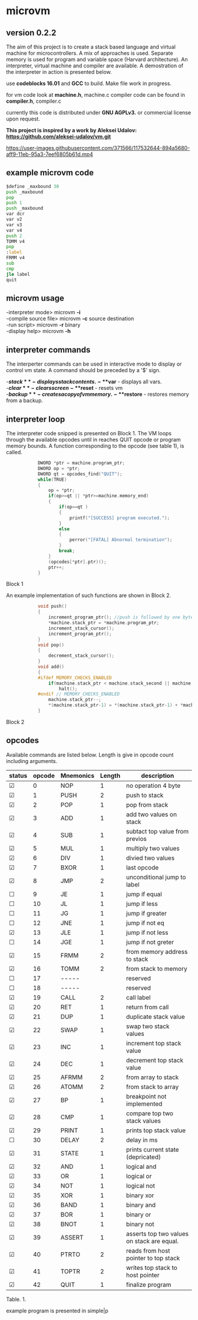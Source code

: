 # microvm
## version 0.2.2
The aim of this project is to create a stack based language and virtual machine for microcontrollers. A mix of approaches is used. 
Separate memory is used for program and variable space (Harvard architecture). An interpreter, virtual machine and compiler are available. A demostration of the interpreter in action is presented below.

use **codeblocks 16.01**  and **GCC** to build.  Make file work in progress.

for vm code look at **machine.h**, machine.c
compiler code can be found in **compiler.h**, compiler.c

currently this code is distributed under **GNU AGPLv3.** or commercial license upon request.

**This project is inspired by a work by Aleksei Udalov: https://github.com/aleksei-udalov/vm.git**


https://user-images.githubusercontent.com/371566/117532644-894a5680-aff9-11eb-95a3-7eef6805b61d.mp4

## example microvm code
```asm
$define _maxbound 30
push _maxbound
pop
push 1
push _maxbound
var dcr
var v2
var v3
var v4
push 2
TOMM v4
pop
:label
FRMM v4
sub
cmp
jle label
quit

```
## microvm usage

-interpreter mode>    microvm **-i**              
-compile source file> microvm **-c** source destination             
-run script>          microvm **-r**  binary              
-display help>        microvm **-h**                        
            
## interpreter commands
The interperter commands can be used in interactive mode to display or control vm state. A command should be preceded by a '$' sign.

-**$stack**      - displays stack contents.     
-**$var**        - displays all vars.           
-**$clear**      - clears screen    
-**$reset**      - resets vm        
-**$backup**     - creates a copy of vm memory.                         
-**$restore**       - restores memory from a backup.           


## interpreter loop
The interpreter code snipped is presented on Block 1. The VM loops through the available opcodes until in reaches QUIT opcode or program memory bounds. A function corresponding to the opcode (see table 1), is called.
```C
            DWORD *ptr = machine.program_ptr;
            DWORD op = *ptr;
            DWORD qt = opcodes_find("QUIT");
            while(TRUE)
            {
                op = *ptr;         
                if(op>=qt || *ptr>=machine.memory_end)
                {
                    if(op==qt )
                    {
                        printf("[SUCCESS] program executed.");
                    }
                    else
                    {
                        perror("[FATAL] Abnormal termination");
                    }
                    break;
                }
                (opcodes[*ptr].ptr)();
                ptr++;
            }
```
Block 1

An example implementation of such functions are shown in Block 2.
```C
            void push() 
            {
                increment_program_ptr(); //push is followed by one byte, so increment to skip argument
                *machine.stack_ptr = *machine.program_ptr;
                increment_stack_cursor();
                increment_program_ptr();
            }
            void pop()
            {
                decrement_stack_cursor();
            }
            void add() 
            {
            #ifdef MEMORY_CHECKS_ENABLED
                if(machine.stack_ptr < machine.stack_second || machine.stack_ptr >= machine.stack_end)
                    halt();
            #endif // MEMORY_CHECKS_ENABLED
                machine.stack_ptr--;
                *(machine.stack_ptr-1) = *(machine.stack_ptr-1) + *machine.stack_ptr;
            }
```
Block 2

## opcodes

Available commands are listed below. Length is give in opcode count including arguments.

|status|opcode |Mnemonics  |Length   |                           description                              |
|------|-------|-----------|---------|--------------------------------------------------------------------|
|&#9745; |    0  |  NOP      |   1     | no operation 4 byte <BR>	                                          |
|&#9745; |    1  |  PUSH     |   2     | push to stack  <BR>                                                |
|&#9745; |    2  |  POP      |   1     | pop from stack                                                     |
|&#9745; |    3  |  ADD      |   1     | add two values on stack                                            |
|&#9745; |    4  |  SUB      |   1     | subtact top value from previos                                     |
|&#9745; |    5  |  MUL      |   1     | multiply two values|                                               |
|&#9745; |    6  |  DIV      |   1     | divied two values|                                                 |
|&#9745; |    7  |  BXOR     |   1     | last opcode                                                        |
|&#9745; |    8  |  JMP      |   2     | unconditional jump to label                                        |
|&#9744; |    9  |  JE       |   1     | jump if equal                                                      |
|&#9744; |    10 |  JL       |   1     | jump if less                                                       |
|&#9744; |    11 |  JG       |   1     | jump if greater                                                    |
|&#9744; |    12 |  JNE      |   1     | jump if not eq                                                     |
|&#9745; |    13 |  JLE      |   1     | jump if not less                                                   |
|&#9744; |    14 |  JGE      |   1     | jump if not greter                                                 |
|&#9745; |    15 |  FRMM     |   2     | from memory address to stack                                       |
|&#9745; |    16 |  TOMM     |   2     | from stack to memory                                               |
|&#9744; |    17 |  -----    |         | reserved                                                           |
|&#9744; |    18 |  -----    |         | reserved                                                           |
|&#9745; |    19 |  CALL     |   2     | call label                                                         |
|&#9745; |    20 |  RET      |   1     | return from call                                                   |
|&#9745; |    21 |  DUP      |   1     | duplicate stack value                                              |
|&#9745; |    22 |  SWAP     |   1     | swap two stack values                                              |
|&#9745; |    23 |  INC      |   1     | increment top stack value                                          |
|&#9745; |    24 |  DEC      |   1     | decrement top stack value                                          |
|&#9745; |    25 |  AFRMM    |   2     | from array to stack                                                |
|&#9745; |    26 |  ATOMM    |   2     | from stack to array                                                |
|&#9745; |    27 |  BP       |   1     | breakpoint not implemented                                         |
|&#9745; |    28 |  CMP      |   1     | compare top two stack values| place result in flag_gr and flag_eq  |
|&#9745; |    29 |  PRINT    |   1     | prints top stack value                                             |
|&#9744; |    30 |  DELAY    |   2     | delay in ms                                                        |
|&#9745; |    31 |  STATE    |   1     | prints current state (depricated)                                  |
|&#9745; |    32 |  AND      |   1     | logical and                                                        |
|&#9745; |    33 |  OR       |   1     | logical or                                                         |
|&#9745; |    34 |  NOT      |   1     | logical not                                                        |
|&#9745; |    35 |  XOR      |   1     | binary xor                                                         |
|&#9745; |    36 |  BAND     |   1     | binary and                                                         |
|&#9745; |    37 |  BOR      |   1     | binary or                                                          |
|&#9745; |    38 |  BNOT     |   1     | binary not                                                         |
|&#9745; |    39 |  ASSERT   |   1     | asserts top two values on stack are equal.                         |
|&#9745; |    40 |  PTRTO    |   2     | reads from host pointer to top stack                               |
|&#9745; |    41 |  TOPTR    |   2     | writes top stack to host pointer                                   |
|&#9745; |    42 |  QUIT     |   1     | finalize program                                                   |


Table. 1.
      
example program is presented in simple|p
